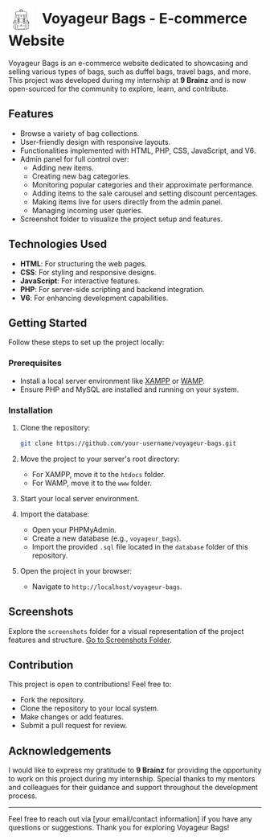 <h1>
  <img src="https://github.com/J-Dattani/Voyageur-Bags/blob/main/img/bags.svg" alt="Voyageur Bags Logo" width="50" style="vertical-align: middle; margin-right: 10px;">
  Voyageur Bags - E-commerce Website
</h1>

Voyageur Bags is an e-commerce website dedicated to showcasing and selling various types of bags, such as duffel bags, travel bags, and more. This project was developed during my internship at **9 Brainz** and is now open-sourced for the community to explore, learn, and contribute.

## Features
- Browse a variety of bag collections.
- User-friendly design with responsive layouts.
- Functionalities implemented with HTML, PHP, CSS, JavaScript, and V6.
- Admin panel for full control over:
  - Adding new items.
  - Creating new bag categories.
  - Monitoring popular categories and their approximate performance.
  - Adding items to the sale carousel and setting discount percentages.
  - Making items live for users directly from the admin panel.
  - Managing incoming user queries.
- Screenshot folder to visualize the project setup and features.

## Technologies Used
- **HTML**: For structuring the web pages.
- **CSS**: For styling and responsive designs.
- **JavaScript**: For interactive features.
- **PHP**: For server-side scripting and backend integration.
- **V6**: For enhancing development capabilities.

## Getting Started
Follow these steps to set up the project locally:

### Prerequisites
- Install a local server environment like [XAMPP](https://www.apachefriends.org/index.html) or [WAMP](https://www.wampserver.com/).
- Ensure PHP and MySQL are installed and running on your system.

### Installation
1. Clone the repository:
   ```bash
   git clone https://github.com/your-username/voyageur-bags.git
   ```
2. Move the project to your server's root directory:
   - For XAMPP, move it to the `htdocs` folder.
   - For WAMP, move it to the `www` folder.

3. Start your local server environment.
4. Import the database:
   - Open your PHPMyAdmin.
   - Create a new database (e.g., `voyageur_bags`).
   - Import the provided `.sql` file located in the `database` folder of this repository.

5. Open the project in your browser:
   - Navigate to `http://localhost/voyageur-bags`.

## Screenshots
Explore the `screenshots` folder for a visual representation of the project features and structure. [Go to Screenshots Folder](screenshots/).

## Contribution
This project is open to contributions! Feel free to:
- Fork the repository.
- Clone the repository to your local system.
- Make changes or add features.
- Submit a pull request for review.

## Acknowledgements
I would like to express my gratitude to **9 Brainz** for providing the opportunity to work on this project during my internship. Special thanks to my mentors and colleagues for their guidance and support throughout the development process.

---

Feel free to reach out via [your email/contact information] if you have any questions or suggestions. Thank you for exploring Voyageur Bags!
